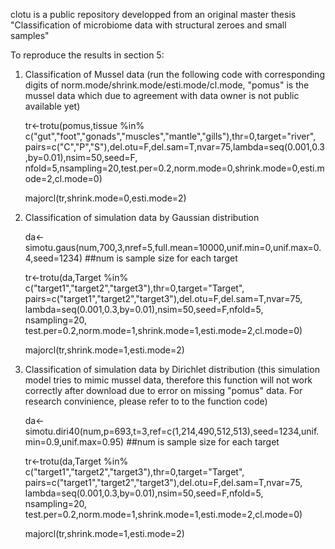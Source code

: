 clotu is a public repository developped from an original master thesis "Classification of microbiome data with structural zeroes and small samples"

To reproduce the results in section 5:
1. Classification of Mussel data (run the following code with corresponding digits of norm.mode/shrink.mode/esti.mode/cl.mode, "pomus" is the mussel data which due to agreement with data owner is not public available yet)

   tr<-trotu(pomus,tissue %in% c("gut","foot","gonads","muscles","mantle","gills"),thr=0,target="river",
         pairs=c("C","P","S"),del.otu=F,del.sam=T,nvar=75,lambda=seq(0.001,0.3,by=0.01),nsim=50,seed=F,
         nfold=5,nsampling=20,test.per=0.2,norm.mode=0,shrink.mode=0,esti.mode=2,cl.mode=0)
   
   majorcl(tr,shrink.mode=0,esti.mode=2)
         
2. Classification of simulation data by Gaussian distribution

   da<-simotu.gaus(num,700,3,nref=5,full.mean=10000,unif.min=0,unif.max=0.4,seed=1234) ##num is sample size for each target
   
   tr<-trotu(da,Target %in% c("target1","target2","target3"),thr=0,target="Target",
         pairs=c("target1","target2","target3"),del.otu=F,del.sam=T,nvar=75,
         lambda=seq(0.001,0.3,by=0.01),nsim=50,seed=F,nfold=5, nsampling=20, 
         test.per=0.2,norm.mode=1,shrink.mode=1,esti.mode=2,cl.mode=0)
   
   majorcl(tr,shrink.mode=1,esti.mode=2)
   
3. Classification of simulation data by Dirichlet distribution (this simulation model tries to mimic mussel data, therefore this function will not work correctly after download due to error on missing "pomus" data. For research convinience, please refer to to the function code)

   da<-simotu.diri40(num,p=693,t=3,ref=c(1,214,490,512,513),seed=1234,unif.min=0.9,unif.max=0.95)  ##num is sample size for each target
   
   tr<-trotu(da,Target %in% c("target1","target2","target3"),thr=0,target="Target",
         pairs=c("target1","target2","target3"),del.otu=F,del.sam=T,nvar=75,
         lambda=seq(0.001,0.3,by=0.01),nsim=50,seed=F,nfold=5, nsampling=20, 
         test.per=0.2,norm.mode=1,shrink.mode=1,esti.mode=2,cl.mode=0)
   
   majorcl(tr,shrink.mode=1,esti.mode=2)
